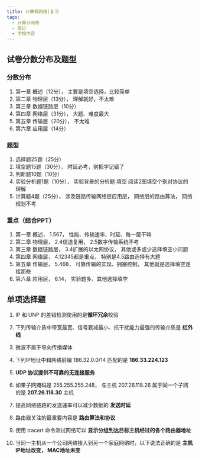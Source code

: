 ```yaml
---
title: 计算机网络|复习
tags:
  - 计算计网络
  - 笔记
  - 学校内容
---
```


## 试卷分数分布及题型

### 分数分布

1. 第一章 概述（12分）， 主要是填空选择，比较简单
2. 第二章 物理层（13分）， 理解就好，不太难
3. 第三章 数据链路层（10分）
4. 第四章 网络层（31分）， 大题、难度最大
5. 第五章 传输层（20分）， 不太难
6. 第六章 应用层（14分）

### 题型

1. 选择题25题（25分）
2. 填空题15题（30分）， 时延必考，别把字记错了
3. 判断题10题（10分）
4. 实验分析题1题（10分）， 实验背景的分析题 填空 阅读2图填空个别对协议的理解
5. 计算题4题（25分）， 涉及链路传输网络层应用层， 网络层的路由算法， 网络规划不考  

### 重点（结合PPT）

1. 第一章 概述， 1.567， 性能、传输速率、时延、每一层干嘛
2. 第二章 物理层， 2.4信道复用， 2.5数字传输系统不考
3. 第三章 数据链路层， 3.4扩展的以太网协议， 其他或多或少选择填空小问题
4. 第四章 网络层， 4.12345都是重点， 特别是4.5路由选择有大题
5. 第五章 传输层， 5.468， 可靠传输的实现、拥塞控制， 其他就是选择填空连接那些
6. 第六章 应用层， 6.14， 实验题多，其他选择填空

## 单项选择题

1. IP 和 UNP 的差错检测使用的是**循环冗余**校验

2. 下列传输介质中带宽最宽、信号衰减最小、抗干扰能力最强的传输介质是 **红外线**

3. 微波不属于导向传播媒体

4. 下列IP地址中和网络前缀 186.32.0.0/14 匹配的是 **186.33.224.123**

5. **UDP 协议提供不可靠的无连接服务**

6. 如果子网掩码是 255.255.255.248， 与主机 207.26.118.26 属于同一个子网的是 **207.26.118.30** 主机

7. 提高网络链路的发送速率可以减少数据的 **发送时延**

8. 路由器关注的最重要内容是 **路由算法和协议**

9. 使用 tracert 命令测试网络可以 **显示分组到达目标主机经过的各个路由器地址**

10. 当同一主机从一个公司网络接入到另一个家庭网络时，以下说法正确的是 **主机IP地址改变， MAC地址未变**